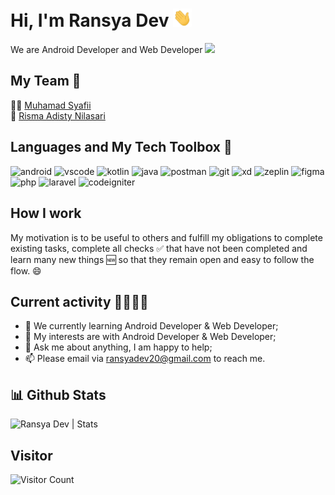 # Hi, I'm Ransya Dev <img src="https://github.com/muhamadsyafii/muhamadsyafii/blob/master/gif/Hi.gif?raw=true" width="30px">
We are Android Developer and Web Developer
[<img height="30" src="https://img.shields.io/badge/Instagram-%23E4405F.svg?&style=flat-square&logo=instagram&logoColor=white" target="_blank" />][Instagram]
 
## My Team 🤘
🙋‍♂️ <a href="https://github.com/muhamadsyafii" target="_blank">Muhamad Syafii</a> <br/>
🧕 <a href="https://github.com/rismaadisty" target="_blank">Risma Adisty Nilasari</a>

## Languages and My Tech Toolbox 🧰 

<p align="left">
<img src="https://uxwing.com/wp-content/themes/uxwing/download/10-brands-and-social-media/android-studio.svg" alt="android" width="40" height="40"/>
<img src="https://www.vectorlogo.zone/logos/visualstudio_code/visualstudio_code-icon.svg" alt="vscode" width="40" height="40"/>
<img src="https://www.vectorlogo.zone/logos/kotlinlang/kotlinlang-icon.svg" alt="kotlin" height="40"/> 
<img src="https://www.vectorlogo.zone/logos/java/java-icon.svg" alt="java" height="40"/> 
<img src="https://www.vectorlogo.zone/logos/getpostman/getpostman-icon.svg" alt="postman" width="40" height="40"/> 
<img src="https://www.vectorlogo.zone/logos/git-scm/git-scm-icon.svg" alt="git" width="40" height="40"/> 
<img src="https://cdn.worldvectorlogo.com/logos/adobe-xd-1.svg" alt="xd" width="40" height="40"/>
<img src="https://www.vectorlogo.zone/logos/zeplinio/zeplinio-icon.svg" alt="zeplin" width="40" height="40"/>
<img src="https://www.vectorlogo.zone/logos/figma/figma-icon.svg" alt="figma" width="40" height="40"/>
<img src="https://www.vectorlogo.zone/logos/php/php-ar21.svg" alt="php" height="40"/> 
<img src="https://www.vectorlogo.zone/logos/laravel/laravel-icon.svg" alt="laravel" height="40"/> 
<img src="https://cdn.worldvectorlogo.com/logos/codeigniter.svg" alt="codeigniter" height="40"/> 
</p>

## How I work

My motivation is to be useful to others and fulfill my obligations to complete existing tasks, complete all checks ✅ that have not been completed and learn many new things 🆕 so that they remain open and easy to follow the flow. 😄

## Current activity 👨‍💻👩‍💻
- 📖 We currently learning Android Developer & Web Developer;
- 🤔 My interests are with Android Developer & Web Developer;
- 💬 Ask me about anything, I am happy to help;
- 📫 Please email via ransyadev20@gmail.com to reach me.


## 📊 Github Stats
<p align="left"> <img src="https://github-readme-stats.vercel.app/api?username=ransyadev&show_icons=true&theme=graywhite" alt="Ransya Dev | Stats" />


## Visitor
 ![Visitor Count](https://profile-counter.glitch.me/{ransyadev}/count.svg)
 

[Instagram]: https://www.instagram.com/ransyadev
